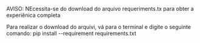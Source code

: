 AVISO: NEcessita-se do download do arquivo requeriments.tx para obter a experiênica completa

Para realizar o download do arquivi, vá para o terminal e digite o seguinte comando: pip install --requirement requirements.txt
